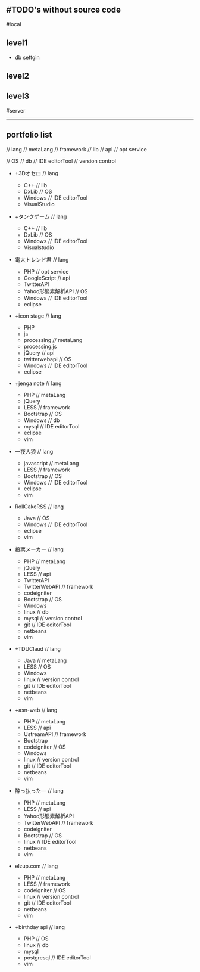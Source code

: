 #TODO's without source code
---

#local
## level1
* db settgin
## level2

## level3

#server

---

## portfolio list
// lang
// metaLang
// framework
// lib
// api
// opt service

// OS
// db
// IDE editorTool
// version control

* +3Dオセロ
// lang
    + C++
// lib
    + DxLib
// OS
    + Windows
// IDE editorTool
    + VisualStudio

* +タンクゲーム
// lang
    + C++
// lib
    + DxLib
// OS
    + Windows
// IDE editorTool
    + Visualstudio

* 電大トレンド君
// lang
    + PHP
// opt service
    + GoogleScript
// api
    + TwitterAPI
    + Yahoo形態素解析API
// OS
    + Windows
// IDE editorTool
    + eclipse

* +icon stage
// lang
    + PHP
    + js
    + processing
// metaLang
    + processing.js
    + jQuery
// api
    + twitterwebapi
// OS
    + Windows
// IDE editorTool
    + eclipse

* +jenga note
// lang
    + PHP
// metaLang
    + jQuery
    + LESS
// framework
    + Bootstrap
// OS
    + Windows
// db
    + mysql
// IDE editorTool
    + eclipse
    + vim

* 一夜人狼
// lang
    + javascript
// metaLang
    + LESS
// framework
    + Bootstrap
// OS
    + Windows
// IDE editorTool
    + eclipse
    + vim

* RollCakeRSS
// lang
    + Java
// OS
    + Windows
// IDE editorTool
    + eclipse
    + vim

* 投票メーカー
// lang
    + PHP
// metaLang
    + jQuery
    + LESS
// api
    + TwitterAPI
    + TwitterWebAPI
// framework
    + codeigniter
    + Bootstrap
// OS
    + Windows
    + linux
// db
    + mysql
// version control
    + git
// IDE editorTool
    + netbeans
    + vim

* +TDUClaud
// lang
    + Java
// metaLang
    + LESS
// OS
    + Windows
    + linux
// version control
    + git
// IDE editorTool
    + netbeans
    + vim

* +asn-web
// lang
    + PHP
// metaLang
    + LESS
// api
    + UstreamAPI
// framework
    + Bootstrap
    + codeigniter
// OS
    + Windows
    + linux
// version control
    + git
// IDE editorTool
    + netbeans
    + vim

* 酔っ払った―
// lang
    + PHP
// metaLang
    + LESS
// api
    + Yahoo形態素解析API
    + TwitterWebAPI
// framework
    + codeigniter
    + Bootstrap
// OS
    + linux
// IDE editorTool
    + netbeans
    + vim

* elzup.com
// lang
    + PHP
// metaLang
    + LESS
// framework
    + codeigniter
// OS
    + linux
// version control
    + git
// IDE editorTool
    + netbeans
    + vim


* +birthday api
// lang
    + PHP
// OS
    + linux
// db
    + mysql
    + postgresql
// IDE editorTool
    + vim





